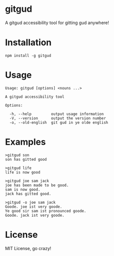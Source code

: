 # gitgud
A gitgud accessibility tool for gitting gud anywhere!

# Installation

```
npm install -g gitgud
```

# Usage

```
Usage: gitgud [options] <nouns ...>

A gitgud accessibility tool

Options:

  -h, --help         output usage information
  -V, --version      output the version number
  -o, --old-english  git gud in ye olde english
```

# Examples

```
>gitgud son
son has gitted good

>gitgud life
life is now good

>gitgud joe sam jack
joe has been made to be good.
sam is now good.
jack has gitted good.

>gitgud -o joe sam jack
Goode. joe ist very goode.
Ye good sir sam ist pronounced goode.
Goode. jack ist very goode.
```


# License
MIT License, go crazy!